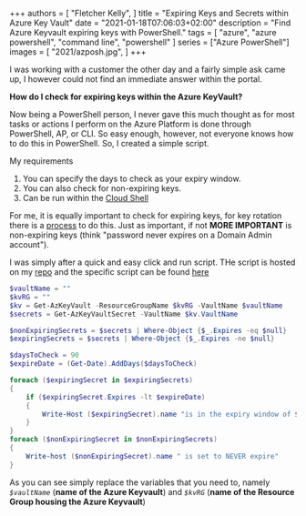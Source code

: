 +++
authors = [
    "Fletcher Kelly",
]
title = "Expiring Keys and Secrets within Azure Key Vault"
date = "2021-01-18T07:06:03+02:00"
description = "Find Azure Keyvault expiring keys with PowerShell."
tags = [
    "azure",
    "azure powershell",
    "command line",
    "powershell"
]
series = ["Azure PowerShell"]
images = [
    "2021/azposh.jpg",
]
+++

I was working with a customer the other day and a fairly simple ask came up, I however could not find an immediate answer within the portal.  

**How do I check for expiring keys within the Azure KeyVault?**

Now being a PowerShell person, I never gave this much thought as for most tasks or actions I perform on the Azure Platform is done through PowerShell, AP, or CLI. So easy enough, however, not everyone knows how to do this in PowerShell. So, I created a simple script.

My requirements  

1. You can specify the days to check as your expiry window.
2. You can also check for non-expiring keys.  
3. Can be run within the [Cloud Shell](https://shell.azure.com)

For me, it is equally important to check for expiring keys, for key rotation there is a [process](https://docs.microsoft.com/en-us/azure/key-vault/secrets/tutorial-rotation-dual) to do this. Just as important, if not **__MORE IMPORTANT__** is non-expiring keys (think "password never expires on a Domain Admin account").

I was simply after a quick and easy click and run script. THe script is hosted on my [repo](https://github.com/fskelly/flkelly-AzureCode-powershell) and the specific script can be found [here](https://github.com/fskelly/flkelly-AzureCode-powershell/blob/main/keyVault/az/az_checkForExpiringAndNonExpiringSecrets.ps1)

```powershell
$vaultName = ""
$kvRG = ""
$kv = Get-AzKeyVault -ResourceGroupName $kvRG -VaultName $vaultName
$secrets = Get-AzKeyVaultSecret -VaultName $kv.VaultName

$nonExpiringSecrets = $secrets | Where-Object {$_.Expires -eq $null}
$expiringSecrets = $secrets | Where-Object {$_.Expires -ne $null}

$daysToCheck = 90
$expireDate = (Get-Date).AddDays($daysToCheck)

foreach ($expiringSecret in $expiringSecrets)
{
    if ($expiringSecret.Expires -lt $expireDate)
    {
        Write-Host ($expiringSecret).name "is in the expiry window of $daysToCheck days"
    }
}
foreach ($nonExpiringSecret in $nonExpiringSecrets)
{
    Write-host ($nonExpiringSecret).name " is set to NEVER expire"
}
```

As you can see simply replace the variables that you need to, namely *```$vaultName```* (**name of the Azure Keyvault**) and *```$kvRG```* (**name of the Resource Group housing the Azure Keyvault**)
